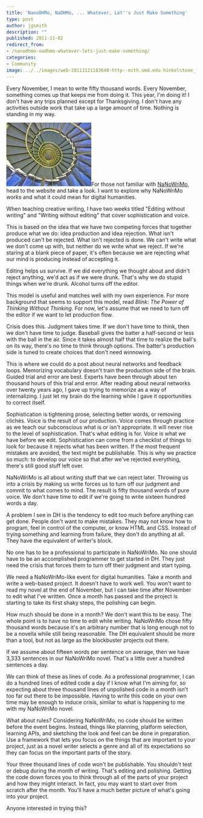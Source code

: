 ```yaml
---
title: 'NanoDHMo, NaDHMo, ... Whatever, Let''s Just Make Something'
type: post
author: jgsmith
description: ""
published: 2011-11-02
redirect_from: 
- /nanodhmo-nadhmo-whatever-lets-just-make-something/
categories:
- Community
image: ../../images/web-20111121183648-http--mith.umd.edu-hinkelstone_flickr-225x168.jpg
---
```

Every November, I mean to write fifty thousand words. Every November, something comes up that keeps me from doing it. This year, I'm doing it! I don't have any trips planned except for Thanksgiving. I don't have any activities outside work that take up a large amount of time. Nothing is standing in my way.

![](../../images/web-20111121183648-http--mith.umd.edu-hinkelstone_flickr-225x168.jpg "hinkelstone_flickr")For those not familiar with [NaNoWriMo](http://www.nanowrimo.org/), head to the website and take a look. I want to explore why NaNoWriMo works and what it could mean for digital humanities.

When teaching creative writing, I have two weeks titled "Editing without writing" and "Writing without editing" that cover sophistication and voice.

This is based on the idea that we have two competing forces that together produce what we do: idea production and idea rejection. What isn't produced can't be rejected. What isn't rejected is done. We can't write what we don't come up with, but neither do we write what we reject. If we're staring at a blank piece of paper, it's often because we are rejecting what our mind is producing instead of accepting it.

Editing helps us survive. If we did everything we thought about and didn't reject anything, we'd act as if we were drunk. That's why we do stupid things when we're drunk. Alcohol turns off the editor.

This model is useful and matches well with my own experience. For more background that seems to support this model, read _Blink: The Power of Thinking Without Thinking_. For now, let's assume that we need to turn off the editor if we want to let production flow.

Crisis does this. Judgment takes time. If we don't have time to think, then we don't have time to judge. Baseball gives the batter a half-second or less with the ball in the air. Since it takes almost half that time to realize the ball's on its way, there's no time to think through options. The batter's production side is tuned to create choices that don't need winnowing.

This is where we could do a post about neural networks and feedback loops. Memorizing vocabulary doesn't train the production side of the brain. Guided trial and error are best. Experts have been through about ten thousand hours of this trial and error. After reading about neural networks over twenty years ago, I gave up trying to memorize as a way of internalizing. I just let my brain do the learning while I gave it opportunities to correct itself.

Sophistication is tightening prose, selecting better words, or removing clichés. Voice is the result of our production. Voice comes through practice as we teach our subconscious what is or isn't appropriate. It will never rise to the level of sophistication. That's what editing is for. Voice is what we have before we edit. Sophistication can come from a checklist of things to look for because it rejects what has been written. If the most frequent mistakes are avoided, the text might be publishable. This is why we practice so much: to develop our voice so that after we've rejected everything, there's still good stuff left over.

NaNoWriMo is all about writing stuff that we can reject later. Throwing us into a crisis by making us write forces us to turn off our judgment and commit to what comes to mind. The result is fifty thousand words of pure voice. We don't have time to edit if we're going to write sixteen hundred words a day.

A problem I see in DH is the tendency to edit too much before anything can get done. People don't want to make mistakes. They may not know how to program, feel in control of the computer, or know HTML and CSS. Instead of trying something and learning from failure, they don't do anything at all. They have the equivalent of writer's block.

No one has to be a professional to participate in NaNoWriMo. No one should have to be an accomplished programmer to get started in DH. They just need the crisis that forces them to turn off their judgment and start typing.

We need a NaNoWriMo-like event for digital humanities. Take a month and write a web-based project. It doesn't have to work well. You won't want to read my novel at the end of November, but I can take time after November to edit what I've written. Once a month has passed and the project is starting to take its first shaky steps, the polishing can begin.

How much should be done in a month? We don't want this to be easy. The whole point is to have no time to edit while writing. NaNoWriMo chose fifty thousand words because it's an arbitrary number that is long enough not to be a novella while still being reasonable. The DH equivalent should be more than a tool, but not as large as the blockbuster projects out there.

If we assume about fifteen words per sentence on average, then we have 3,333 sentences in our NaNoWriMo novel. That's a little over a hundred sentences a day.

We can think of these as lines of code. As a professional programmer, I can do a hundred lines of edited code a day if I know what I'm aiming for, so expecting about three thousand lines of unpolished code in a month isn't too far out there to be impossible. Having to write this code on your own time may be enough to induce crisis, similar to what is happening to me with my NaNoWriMo novel.

What about rules? Considering NaNoWriMo, no code should be written before the event begins. Instead, things like planning, platform selection, learning APIs, and sketching the look and feel can be done in preparation. Use a framework that lets you focus on the things that are important to your project, just as a novel writer selects a genre and all of its expectations so they can focus on the important parts of the story.

Your three thousand lines of code won't be publishable. You shouldn't test or debug during the month of writing. That's editing and polishing. Getting the code down forces you to think through all of the parts of your project and how they might interact. In fact, you may want to start over from scratch after the month. You'll have a much better picture of what's going into your project.

Anyone interested in trying this?
